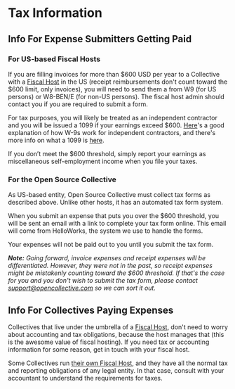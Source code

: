 # Tax Information

## Info For Expense Submitters Getting Paid

### For US-based Fiscal Hosts

If you are filling invoices for more than $600 USD per year to a Collective with a [Fiscal Host](../hosts/) in the US \(receipt reimbursements don't count toward the $600 limit, only invoices\), you will need to send them a from W9 \(for US persons\) or W8-BEN/E \(for non-US persons\). The fiscal host admin should contact you if you are required to submit a form.

For tax purposes, you will likely be treated as an independent contractor and you will be issued a 1099 if your earnings exceed $600. [Here](https://turbotax.intuit.com/tax-tools/tax-tips/Self-Employment-Taxes/Filing-IRS-Form-W-9/INF19741.html)'s a good explanation of how W-9s work for independent contractors, and there's more info on what a 1099 is [here](https://turbotax.intuit.com/tax-tools/tax-tips/Self-Employment-Taxes/What-is-an-IRS-1099-Form-/INF14810.html). 

If you don’t meet the $600 threshold, simply report your earnings as miscellaneous self-employment income when you file your taxes.

### For the Open Source Collective

As US-based entity, Open Source Collective must collect tax forms as described above. Unlike other hosts, it has an automated tax form system. 

When you submit an expense that puts you over the $600 threshold, you will be sent an email with a link to complete your tax form online. This email will come from HelloWorks, the system we use to handle the forms. 

Your expenses will not be paid out to you until you submit the tax form.

_**Note:** Going forward, invoice expenses and receipt expenses will be differentiated. However, they were not in the past, so receipt expenses might be mistakenly counting toward the $600 threshold. If that's the case for you and you don't wish to submit the tax form, please contact_ [_support@opencollective.com_](mailto:support@opencollective.com) _so we can sort it out._

## Info For Collectives Paying Expenses

Collectives that live under the umbrella of a [Fiscal Host](../hosts/),  don't need to worry about accounting and tax obligations, because the host manages that \(this is the awesome value of fiscal hosting\). If you need tax or accounting information for some reason, get in touch with your fiscal host. 

Some Collectives run [their own Fiscal Host](../hosts/become-host.md), and they have all the normal tax and reporting obligations of any legal entity. In that case, consult with your accountant to understand the requirements for taxes.

